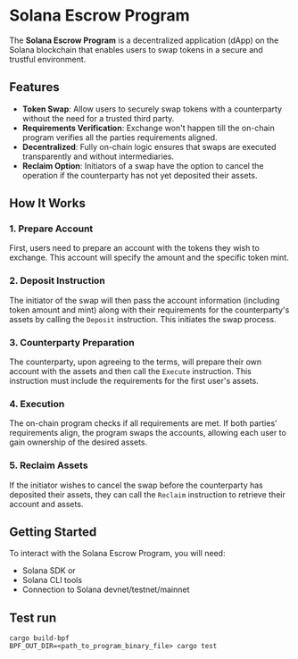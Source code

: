 # Solana Escrow Program

The **Solana Escrow Program** is a decentralized application (dApp) on the Solana blockchain that enables users to swap tokens in a secure and trustful environment.

## Features

- **Token Swap**: Allow users to securely swap tokens with a counterparty without the need for a trusted third party.
- **Requirements Verification**: Exchange won't happen till the on-chain program verifies all the parties requirements aligned.
- **Decentralized**: Fully on-chain logic ensures that swaps are executed transparently and without intermediaries.
- **Reclaim Option**: Initiators of a swap have the option to cancel the operation if the counterparty has not yet deposited their assets.

## How It Works

### 1. Prepare Account
First, users need to prepare an account with the tokens they wish to exchange. This account will specify the amount and the specific token mint.

### 2. Deposit Instruction
The initiator of the swap will then pass the account information (including token amount and mint) along with their requirements for the counterparty's assets by calling the `Deposit` instruction. This initiates the swap process.

### 3. Counterparty Preparation
The counterparty, upon agreeing to the terms, will prepare their own account with the assets and then call the `Execute` instruction. This instruction must include the requirements for the first user's assets.

### 4. Execution
The on-chain program checks if all requirements are met. If both parties' requirements align, the program swaps the accounts, allowing each user to gain ownership of the desired assets.

### 5. Reclaim Assets
If the initiator wishes to cancel the swap before the counterparty has deposited their assets, they can call the `Reclaim` instruction to retrieve their account and assets.

## Getting Started

To interact with the Solana Escrow Program, you will need:
- Solana SDK or
- Solana CLI tools
- Connection to Solana devnet/testnet/mainnet

## Test run
```shell
cargo build-bpf
BPF_OUT_DIR=<path_to_program_binary_file> cargo test

```
